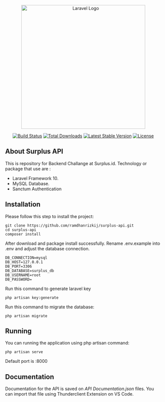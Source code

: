 <p align="center"><a href="https://laravel.com" target="_blank"><img src="https://raw.githubusercontent.com/laravel/art/master/logo-lockup/5%20SVG/2%20CMYK/1%20Full%20Color/laravel-logolockup-cmyk-red.svg" width="400" alt="Laravel Logo"></a></p>

<p align="center">
<a href="https://github.com/laravel/framework/actions"><img src="https://github.com/laravel/framework/workflows/tests/badge.svg" alt="Build Status"></a>
<a href="https://packagist.org/packages/laravel/framework"><img src="https://img.shields.io/packagist/dt/laravel/framework" alt="Total Downloads"></a>
<a href="https://packagist.org/packages/laravel/framework"><img src="https://img.shields.io/packagist/v/laravel/framework" alt="Latest Stable Version"></a>
<a href="https://packagist.org/packages/laravel/framework"><img src="https://img.shields.io/packagist/l/laravel/framework" alt="License"></a>
</p>

## About Surplus API

This is repository for Backend Challange at Surplus.id. Technology or package that use are :

- Laravel Framework 10.
- MySQL Database.
- Sanctum Authentication

## Installation 
Please follow this step to install the project:

    git clone https://github.com/ramdhanrizkij/surplus-api.git
    cd surplus-api
    composer install

After download and package install successfully. Rename .env.example into .env and adjust the database connection.
    
    DB_CONNECTION=mysql
    DB_HOST=127.0.0.1
    DB_PORT=3306
    DB_DATABASE=surplus_db
    DB_USERNAME=root
    DB_PASSWORD=

Run this command to generate laravel key

    php artisan key:generate

Run this command to migrate the database:

    php artisan migrate

## Running
You can running the application using php artisan command: 

    php artisan serve

Default port is :8000

## Documentation
Documentation for the API is saved on *API Documentation.json* files. You can import that file using Thunderclient Extension on VS Code.
